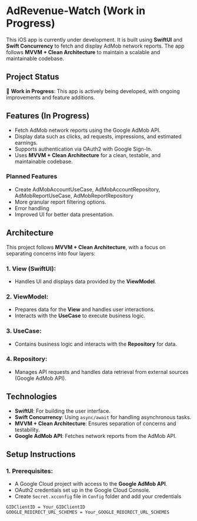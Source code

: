 # AdRevenue-Watch (Work in Progress)

This iOS app is currently under development. It is built using **SwiftUI** and **Swift Concurrency** to fetch and display AdMob network reports. The app follows **MVVM + Clean Architecture** to maintain a scalable and maintainable codebase.

## Project Status

🚧 **Work in Progress**: This app is actively being developed, with ongoing improvements and feature additions.

## Features (In Progress)

- Fetch AdMob network reports using the Google AdMob API.
- Display data such as clicks, ad requests, impressions, and estimated earnings.
- Supports authentication via OAuth2 with Google Sign-In.
- Uses **MVVM + Clean Architecture** for a clean, testable, and maintainable codebase.

### Planned Features

- Create AdMobAccountUseCase, AdMobAccountRepository, AdMobReportUseCase, AdMobReportRepository
- More granular report filtering options.
- Error handling
- Improved UI for better data presentation.

## Architecture

This project follows **MVVM + Clean Architecture**, with a focus on separating concerns into four layers:

### 1. **View (SwiftUI)**:
   - Handles UI and displays data provided by the **ViewModel**.

### 2. **ViewModel**:
   - Prepares data for the **View** and handles user interactions.
   - Interacts with the **UseCase** to execute business logic.

### 3. **UseCase**:
   - Contains business logic and interacts with the **Repository** for data.

### 4. **Repository**:
   - Manages API requests and handles data retrieval from external sources (Google AdMob API).

## Technologies

- **SwiftUI**: For building the user interface.
- **Swift Concurrency**: Using `async/await` for handling asynchronous tasks.
- **MVVM + Clean Architecture**: Ensures separation of concerns and testability.
- **Google AdMob API**: Fetches network reports from the AdMob API.

## Setup Instructions

### 1. Prerequisites:
- A Google Cloud project with access to the **Google AdMob API**.
- OAuth2 credentials set up in the Google Cloud Console.
- Create `Secret.xcconfig` file in `Config` folder and add your credentials
```
GIDClientID = Your_GIDClientID
GOOGLE_REDIRECT_URL_SCHEMES = Your_GOOGLE_REDIRECT_URL_SCHEMES
```
